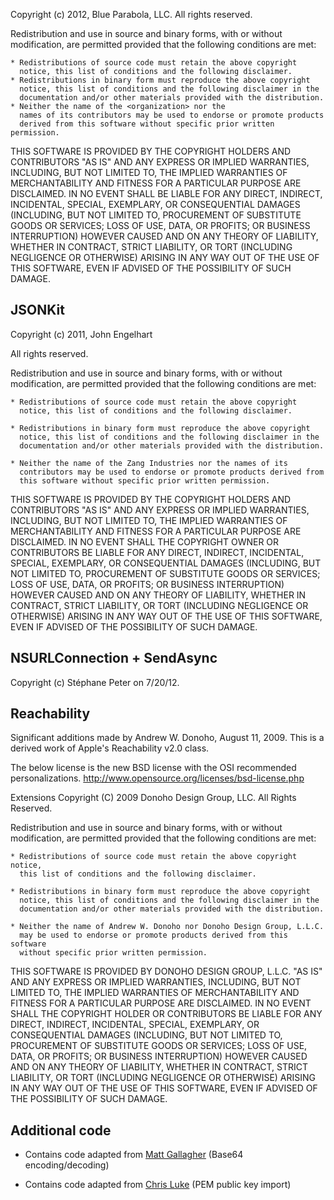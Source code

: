 Copyright (c) 2012, Blue Parabola, LLC.
All rights reserved.

Redistribution and use in source and binary forms, with or without
modification, are permitted provided that the following conditions are met:

    * Redistributions of source code must retain the above copyright
      notice, this list of conditions and the following disclaimer.
    * Redistributions in binary form must reproduce the above copyright
      notice, this list of conditions and the following disclaimer in the
      documentation and/or other materials provided with the distribution.
    * Neither the name of the <organization> nor the
      names of its contributors may be used to endorse or promote products
      derived from this software without specific prior written permission.

THIS SOFTWARE IS PROVIDED BY THE COPYRIGHT HOLDERS AND CONTRIBUTORS "AS IS" AND
ANY EXPRESS OR IMPLIED WARRANTIES, INCLUDING, BUT NOT LIMITED TO, THE IMPLIED
WARRANTIES OF MERCHANTABILITY AND FITNESS FOR A PARTICULAR PURPOSE ARE
DISCLAIMED. IN NO EVENT SHALL <COPYRIGHT HOLDER> BE LIABLE FOR ANY
DIRECT, INDIRECT, INCIDENTAL, SPECIAL, EXEMPLARY, OR CONSEQUENTIAL DAMAGES
(INCLUDING, BUT NOT LIMITED TO, PROCUREMENT OF SUBSTITUTE GOODS OR SERVICES;
LOSS OF USE, DATA, OR PROFITS; OR BUSINESS INTERRUPTION) HOWEVER CAUSED AND
ON ANY THEORY OF LIABILITY, WHETHER IN CONTRACT, STRICT LIABILITY, OR TORT
(INCLUDING NEGLIGENCE OR OTHERWISE) ARISING IN ANY WAY OUT OF THE USE OF THIS
SOFTWARE, EVEN IF ADVISED OF THE POSSIBILITY OF SUCH DAMAGE.


## JSONKit


Copyright (c) 2011, John Engelhart

All rights reserved.

Redistribution and use in source and binary forms, with or without
modification, are permitted provided that the following conditions are met:

	* Redistributions of source code must retain the above copyright
	  notice, this list of conditions and the following disclaimer.

	* Redistributions in binary form must reproduce the above copyright
      notice, this list of conditions and the following disclaimer in the
      documentation and/or other materials provided with the distribution.

	* Neither the name of the Zang Industries nor the names of its
      contributors may be used to endorse or promote products derived from
      this software without specific prior written permission.

THIS SOFTWARE IS PROVIDED BY THE COPYRIGHT HOLDERS AND CONTRIBUTORS
"AS IS" AND ANY EXPRESS OR IMPLIED WARRANTIES, INCLUDING, BUT NOT
LIMITED TO, THE IMPLIED WARRANTIES OF MERCHANTABILITY AND FITNESS FOR
A PARTICULAR PURPOSE ARE DISCLAIMED. IN NO EVENT SHALL THE COPYRIGHT
OWNER OR CONTRIBUTORS BE LIABLE FOR ANY DIRECT, INDIRECT, INCIDENTAL,
SPECIAL, EXEMPLARY, OR CONSEQUENTIAL DAMAGES (INCLUDING, BUT NOT LIMITED
TO, PROCUREMENT OF SUBSTITUTE GOODS OR SERVICES; LOSS OF USE, DATA, OR
PROFITS; OR BUSINESS INTERRUPTION) HOWEVER CAUSED AND ON ANY THEORY OF
LIABILITY, WHETHER IN CONTRACT, STRICT LIABILITY, OR TORT (INCLUDING
NEGLIGENCE OR OTHERWISE) ARISING IN ANY WAY OUT OF THE USE OF THIS
SOFTWARE, EVEN IF ADVISED OF THE POSSIBILITY OF SUCH DAMAGE.


## NSURLConnection + SendAsync


Copyright (c) Stéphane Peter on 7/20/12.


## Reachability


Significant additions made by Andrew W. Donoho, August 11, 2009.
This is a derived work of Apple's Reachability v2.0 class.

The below license is the new BSD license with the OSI recommended personalizations.
<http://www.opensource.org/licenses/bsd-license.php>

Extensions Copyright (C) 2009 Donoho Design Group, LLC. All Rights Reserved.

Redistribution and use in source and binary forms, with or without
modification, are permitted provided that the following conditions are
met:

	* Redistributions of source code must retain the above copyright notice,
	  this list of conditions and the following disclaimer.

	* Redistributions in binary form must reproduce the above copyright
	  notice, this list of conditions and the following disclaimer in the
	  documentation and/or other materials provided with the distribution.

	* Neither the name of Andrew W. Donoho nor Donoho Design Group, L.L.C.
	  may be used to endorse or promote products derived from this software
	  without specific prior written permission.

THIS SOFTWARE IS PROVIDED BY DONOHO DESIGN GROUP, L.L.C. "AS IS" AND ANY
EXPRESS OR IMPLIED WARRANTIES, INCLUDING, BUT NOT LIMITED TO, THE
IMPLIED WARRANTIES OF MERCHANTABILITY AND FITNESS FOR A PARTICULAR
PURPOSE ARE DISCLAIMED. IN NO EVENT SHALL THE COPYRIGHT HOLDER OR
CONTRIBUTORS BE LIABLE FOR ANY DIRECT, INDIRECT, INCIDENTAL, SPECIAL,
EXEMPLARY, OR CONSEQUENTIAL DAMAGES (INCLUDING, BUT NOT LIMITED TO,
PROCUREMENT OF SUBSTITUTE GOODS OR SERVICES; LOSS OF USE, DATA, OR
PROFITS; OR BUSINESS INTERRUPTION) HOWEVER CAUSED AND ON ANY THEORY OF
LIABILITY, WHETHER IN CONTRACT, STRICT LIABILITY, OR TORT (INCLUDING
NEGLIGENCE OR OTHERWISE) ARISING IN ANY WAY OUT OF THE USE OF THIS
SOFTWARE, EVEN IF ADVISED OF THE POSSIBILITY OF SUCH DAMAGE.


## Additional code

* Contains code adapted from [Matt Gallagher](http://cocoawithlove.com/2009/06/base64-encoding-options-on-mac-and.html) (Base64 encoding/decoding)

* Contains code adapted from [Chris Luke](http://blog.flirble.org/2011/01/05/rsa-public-key-openssl-ios/) (PEM public key import)

